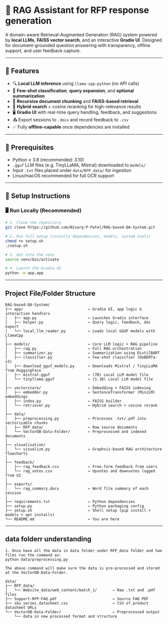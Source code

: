 # 📘 RAG Assistant for RFP response generation

A domain-aware Retrieval-Augmented Generation (RAG) system powered by **local LLMs**, **FAISS vector search**, and an interactive **Gradio UI**. Designed for document-grounded question answering with transparency, offline support, and user feedback capture.

---

## 🚀 Features

- 🔍 **Local LLM inference** using `llama-cpp-python` (no API calls)
- 🤖 **Few-shot classification**, **query expansion**, and **optional summarization**
- 📂 **Recursive document chunking** and **FAISS-based retrieval**
- 🧠 **Hybrid search** + cosine reranking for high-relevance results
- 🖥️ **Gradio UI** with real-time query handling, feedback, and suggestions
- 📤 Export sessions to `.docx` and record feedback to `.csv`
- ✅ Fully **offline-capable** once dependencies are installed

---

## 🧰 Prerequisites

- Python ≥ 3.8 (recommended: 3.10)
- `.gguf` LLM files (e.g. TinyLLaMA, Mistral) downloaded to `models/`
- Input `.txt` files placed under `data/RFP_data/` for ingestion
- Linux/macOS recommended for full OCR support

---

## 🔧 Setup Instructions

### 🖥️ Run Locally (Recommended)

```bash
# 1. Clone the repository
git clone https://github.com/Nisarg-P-Patel/RAG-based-QA-System.git

# 2. Run full setup (installs dependencies, models, system tools)
chmod +x setup.sh
./setup.sh

# 3. Get into the venv 
source venv/bin/activate

# 4. Launch the Gradio UI
python -m app.app

```
---
## Project File/Folder Structure
```
RAG-based-QA-System/
├── app/                             ← Gradio UI, app logic & interaction handlers
│   ├── app.py                       ← Launches Gradio interface
│   ├── helper.py                    ← Query logic, feedback, doc export
│   └── local_llm_reader.py          ← Loads local GGUF models with LlamaCpp
│
├── models/                          ← Core LLM logic + RAG pipeline
│   ├── rag.py                       ← Full RAG orchestration
│   ├── summarizer.py                ← Summarization using DistilBART
│   ├── classifier.py                ← Few-shot classifier (DeBERTa-v3)
│   ├── download_gguf_models.py      ← Downloads Mistral / TinyLLaMA from HuggingFace
│   ├── mistral.gguf                 ← (7B) Local LLM model file
│   └── tinyllama.gguf               ← (1.1B) Local LLM model file
│
├── vectorstore/                     ← Embedding + FAISS indexing
│   ├── embedder.py                  ← SentenceTransformer (MiniLM) embeddings
│   ├── index.py                     ← FAISS builder
│   └── retriever.py                 ← Hybrid search + cosine rerank
│
├── data/
│   ├── preprocessing.py             ← Processes .txt/.pdf into vectorizable chunks
│   ├── RFP_data/                    ← Raw source documents
│   └── VectorDB-Data-Folder/        ← Preprocessed and indexed documents
│
├── visualization/
│   └── visualize.py                 ← Graphviz-based RAG architecture flowcharts
│
├── feedback/
│   ├── rag_feedback.csv             ← Free-form feedback from users
│   └── rag_votes.csv                ← Upvotes and downvotes logged from UI
│
├── exports/
│   └── rag_summary.docx             ← Word file summary of each session
│
├── requirements.txt                 ← Python dependencies
├── setup.py                         ← Python packaging config
├── setup.sh                         ← Shell setup (pip install + models + apt installs)
└── README.md                        ← You are here
```

---

## data folderr understanding

```
1. Once have all the data in data folder under RFP_data folder and two files run the command as:
python data/preprocessing.py

The above command will make sure the data is pre-processed and stored at the VectorDB-Data-Folder.

data/
├── RFP_data/
│   └── Website_data/web_content/batch_1/       ← Raw .txt and .pdf files
├── Support-RFP-FAQ.pdf                         ← Source FAQ PDF
├── sku_series_datasheet.csv                    ← CSV of product datasheet URLs
└── VectorDB-Data-Folder/                       ← Preprocessed output
    └── data in new processed format and structure
```
